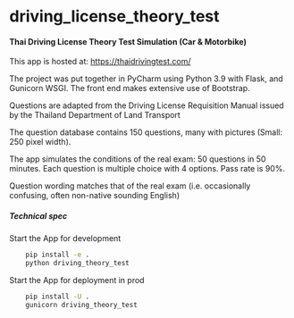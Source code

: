 # driving_license_theory_test

#### Thai Driving License Theory Test Simulation (Car & Motorbike)

This app is hosted at: https://thaidrivingtest.com/

The project was put together in PyCharm using Python 3.9 with Flask, and Gunicorn WSGI. The front end makes extensive use of Bootstrap. 

Questions are adapted from the Driving License Requisition Manual issued by the Thailand Department of Land Transport

The question database contains 150 questions, many with pictures (Small: 250 pixel width).

The app simulates the conditions of the real exam: 50 questions in 50 minutes. Each question is multiple choice with 4 options. Pass rate is 90%.

Question wording matches that of the real exam (i.e. occasionally confusing, often non-native sounding English)

##### Technical spec 

Start the App for development

```bash
    pip install -e .
    python driving_theory_test
```

Start the App for deployment in prod
```bash
    pip install -U .
    gunicorn driving_theory_test
```